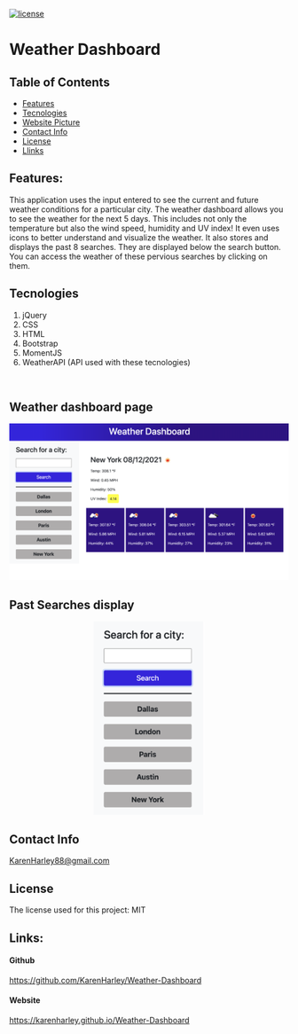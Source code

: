 [![license](https://img.shields.io/github/license/DAVFoundation/captain-n3m0.svg?style=flat-square)](https://github.com/DAVFoundation/captain-n3m0/blob/master/LICENSE)

# Weather Dashboard

## Table of Contents

- [Features](#features)
- [Tecnologies](#tecnologies)
- [Website Picture](#weather-dashboard-page)
- [Contact Info](#contact-info)
- [License](#license)
- [Llinks](#links)

## Features:
This application uses the input entered to see the current and future weather conditions for a particular city. The weather dashboard allows you to see the weather for the next 5 days. This includes not only the temperature but also the wind speed, humidity and UV index! It even uses icons to better understand and visualize the weather. It also stores and displays the past 8 searches. They are displayed below the search button. You can access the weather of these pervious searches by clicking on them. 

 ## Tecnologies 

1. jQuery
2. CSS
3. HTML
4. Bootstrap
5. MomentJS
6. WeatherAPI (API used with these tecnologies)
 
<br />

 ## Weather dashboard page
 ![full webpage](./pics/website.png)

## Past Searches display
<p align="center">
  <img width="200" src="./pics/pastSearches.png" alt="past searches">
</p>

## Contact Info 

KarenHarley88@gmail.com

## License

The license used for this project: MIT
 
## Links:
 

#### Github

https://github.com/KarenHarley/Weather-Dashboard

#### Website

https://karenharley.github.io/Weather-Dashboard
